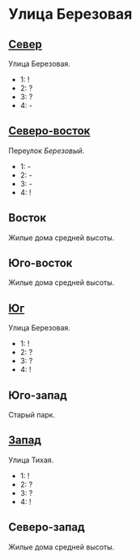 # Улица Березовая

## [Север](./540075.md)

Улица Березовая.

* 1:    !
* 2:    ?
* 3:    ?
* 4:    -

## [Северо-восток](./550075.md)

Переулок *Березовый*.

* 1:    -
* 2:    -
* 3:    -
* 4:    !

## Восток

Жилые дома средней высоты.

## Юго-восток

Жилые дома средней высоты.

## [Юг](./540090.md)

Улица Березовая.

* 1:    !
* 2:    ?
* 3:    ?
* 4:    !

## Юго-запад

Старый парк.

## [Запад](./530080.md)

Улица Тихая.

* 1:    !
* 2:    ?
* 3:    ?
* 4:    !

## Северо-запад

Жилые дома средней высоты.
